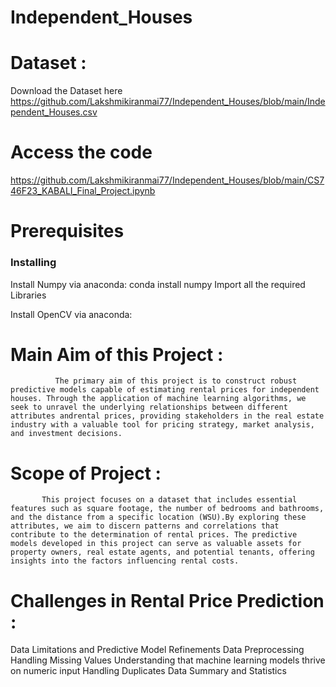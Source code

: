 # Independent_Houses
# Dataset : 
Download the Dataset here https://github.com/Lakshmikiranmai77/Independent_Houses/blob/main/Independent_Houses.csv
# Access the code 
https://github.com/Lakshmikiranmai77/Independent_Houses/blob/main/CS746F23_KABALI_Final_Project.ipynb
# Prerequisites
### Installing

Install Numpy via anaconda:
conda install numpy
Import all the required Libraries 

Install OpenCV via anaconda:
# Main Aim of this Project :
              The primary aim of this project is to construct robust predictive models capable of estimating rental prices for independent houses. Through the application of machine learning algorithms, we seek to unravel the underlying relationships between different attributes andrental prices, providing stakeholders in the real estate industry with a valuable tool for pricing strategy, market analysis, and investment decisions.
# Scope of Project : 
           This project focuses on a dataset that includes essential features such as square footage, the number of bedrooms and bathrooms, and the distance from a specific location (WSU).By exploring these attributes, we aim to discern patterns and correlations that contribute to the determination of rental prices. The predictive models developed in this project can serve as valuable assets for property owners, real estate agents, and potential tenants, offering insights into the factors influencing rental costs.

# Challenges in Rental Price Prediction :
Data Limitations and Predictive Model Refinements
Data Preprocessing
Handling Missing Values
Understanding that machine learning models thrive on numeric input
Handling Duplicates
Data Summary and Statistics
